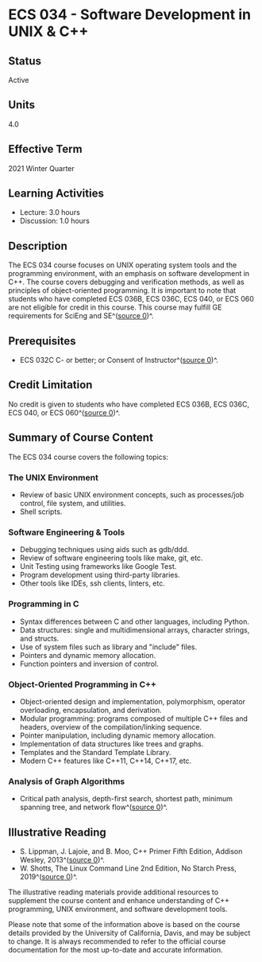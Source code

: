 # ECS 034 - Software Development in UNIX & C++

## Status
Active

## Units
4.0

## Effective Term
2021 Winter Quarter

## Learning Activities
- Lecture: 3.0 hours
- Discussion: 1.0 hours

## Description
The ECS 034 course focuses on UNIX operating system tools and the programming environment, with an emphasis on software development in C++. The course covers debugging and verification methods, as well as principles of object-oriented programming. It is important to note that students who have completed ECS 036B, ECS 036C, ECS 040, or ECS 060 are not eligible for credit in this course. This course may fulfill GE requirements for SciEng and SE^([source 0](https://cs.ucdavis.edu/schedules-classes/ecs-034-software-development-unix-cc))^.

## Prerequisites
- ECS 032C C- or better; or Consent of Instructor^([source 0](https://cs.ucdavis.edu/schedules-classes/ecs-034-software-development-unix-cc))^.

## Credit Limitation
No credit is given to students who have completed ECS 036B, ECS 036C, ECS 040, or ECS 060^([source 0](https://cs.ucdavis.edu/schedules-classes/ecs-034-software-development-unix-cc))^.

## Summary of Course Content
The ECS 034 course covers the following topics:

### The UNIX Environment
- Review of basic UNIX environment concepts, such as processes/job control, file system, and utilities.
- Shell scripts.

### Software Engineering & Tools
- Debugging techniques using aids such as gdb/ddd.
- Review of software engineering tools like make, git, etc.
- Unit Testing using frameworks like Google Test.
- Program development using third-party libraries.
- Other tools like IDEs, ssh clients, linters, etc.

### Programming in C
- Syntax differences between C and other languages, including Python.
- Data structures: single and multidimensional arrays, character strings, and structs.
- Use of system files such as library and "include" files.
- Pointers and dynamic memory allocation.
- Function pointers and inversion of control.

### Object-Oriented Programming in C++
- Object-oriented design and implementation, polymorphism, operator overloading, encapsulation, and derivation.
- Modular programming: programs composed of multiple C++ files and headers, overview of the compilation/linking sequence.
- Pointer manipulation, including dynamic memory allocation.
- Implementation of data structures like trees and graphs.
- Templates and the Standard Template Library.
- Modern C++ features like C++11, C++14, C++17, etc.

### Analysis of Graph Algorithms
- Critical path analysis, depth-first search, shortest path, minimum spanning tree, and network flow^([source 0](https://cs.ucdavis.edu/schedules-classes/ecs-034-software-development-unix-cc))^.

## Illustrative Reading
- S. Lippman, J. Lajoie, and B. Moo, C++ Primer Fifth Edition, Addison Wesley, 2013^([source 0](https://cs.ucdavis.edu/schedules-classes/ecs-034-software-development-unix-cc))^.
- W. Shotts, The Linux Command Line 2nd Edition, No Starch Press, 2019^([source 0](https://cs.ucdavis.edu/schedules-classes/ecs-034-software-development-unix-cc))^.

The illustrative reading materials provide additional resources to supplement the course content and enhance understanding of C++ programming, UNIX environment, and software development tools.

Please note that some of the information above is based on the course details provided by the University of California, Davis, and may be subject to change. It is always recommended to refer to the official course documentation for the most up-to-date and accurate information.